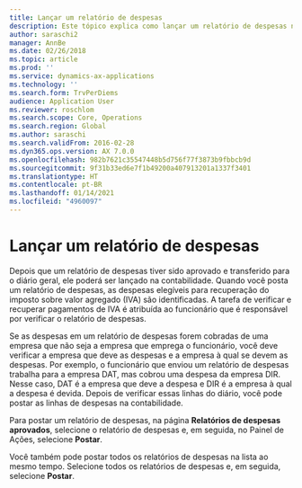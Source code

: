 ```yaml
---
title: Lançar um relatório de despesas
description: Este tópico explica como lançar um relatório de despesas na contabilidade.
author: saraschi2
manager: AnnBe
ms.date: 02/26/2018
ms.topic: article
ms.prod: ''
ms.service: dynamics-ax-applications
ms.technology: ''
ms.search.form: TrvPerDiems
audience: Application User
ms.reviewer: roschlom
ms.search.scope: Core, Operations
ms.search.region: Global
ms.author: saraschi
ms.search.validFrom: 2016-02-28
ms.dyn365.ops.version: AX 7.0.0
ms.openlocfilehash: 982b7621c35547448b5d756f77f3873b9fbbcb9d
ms.sourcegitcommit: 9f31b33ed6e7f1b49200a407913201a1337f3401
ms.translationtype: HT
ms.contentlocale: pt-BR
ms.lasthandoff: 01/14/2021
ms.locfileid: "4960097"
---
```

# <a name="post-an-expense-report"></a>Lançar um relatório de despesas

Depois que um relatório de despesas tiver sido aprovado e transferido para o diário geral, ele poderá ser lançado na contabilidade. Quando você posta um relatório de despesas, as despesas elegíveis para recuperação do imposto sobre valor agregado (IVA) são identificadas. A tarefa de verificar e recuperar pagamentos de IVA é atribuída ao funcionário que é responsável por verificar o relatório de despesas.

Se as despesas em um relatório de despesas forem cobradas de uma empresa que não seja a empresa que emprega o funcionário, você deve verificar a empresa que deve as despesas e a empresa à qual se devem as despesas. Por exemplo, o funcionário que enviou um relatório de despesas trabalha para a empresa DAT, mas cobrou uma despesa da empresa DIR. Nesse caso, DAT é a empresa que deve a despesa e DIR é a empresa à qual a despesa é devida. Depois de verificar essas linhas do diário, você pode postar as linhas de despesas na contabilidade.

Para postar um relatório de despesas, na página **Relatórios de despesas aprovados**, selecione o relatório de despesas e, em seguida, no Painel de Ações, selecione **Postar**.

Você também pode postar todos os relatórios de despesas na lista ao mesmo tempo. Selecione todos os relatórios de despesas e, em seguida, selecione **Postar**.
